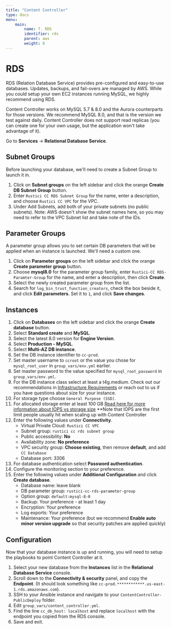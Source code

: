 ```yaml
---
title: "Content Controller"
type: docs
menu:
    main:
        name: 7. RDS
        identifier: rds
        parent: aws
        weight: 8
---
```


# RDS

RDS (Relation Database Service) provides pre-configured and easy-to-use databases.  Updates, backups, and fail-overs are managed by AWS.  While you could setup your own EC2 instances running MySQL, we highly recommend using RDS.

Content Controller works on MySQL 5.7 & 8.0 and the Aurora counterparts for those versions.  We recommend MySQL 8.0, and that is the version we test against daily. Content Controller does not support read replicas (you can create one for your own usage, but the application won't take advantage of it).

Go to **Services** -> **Relational Database Service**.

## Subnet Groups

Before launching your database, we'll need to create a Subnet Group to launch it in.

1. Click on **Subnet groups** on the left sidebar and click the orange **Create DB Subnet Group** button.
2. Enter `Rustici CC RDS Subnet Group` for the name, enter a description, and choose `Rustici CC VPC` for the VPC.
3. Under Add Subnets, add both of your private subnets (no public subnets).  Note: AWS doesn't show the subnet names here, so you may need to refer to the VPC Subnet list and take note of the IDs.

## Parameter Groups

A parameter group allows you to set certain DB parameters that will be applied when an instance is launched.  We'll need a custom one.

1. Click on **Parameter groups** on the left sidebar and click the orange **Create parameter group** button.
2. Choose **mysql8.0** for the parameter group family, enter `Rustici-CC RDS-Paramter-Group` for the name, and enter a description, then click **Create**.
3. Select the newly created parameter group from the list.
4. Search for `log_bin_trust_function_creators`, check the box beside it, and click **Edit parameters**.  Set it to `1`, and click **Save changes**.

## Instances

1. Click on **Databases** on the left sidebar and click the orange **Create database** button.
2. Select **Standard create** and **MySQL**.
3. Select the latest 8.0 version for **Engine Version**.
4. Select **Production - MySQL**.
5. Select **Multi-AZ DB instance**.
6. Set the DB instance identifier to `cc-prod`.
7. Set master username to `ccroot` or the value you chose for `mysql_root_user` in `group_vars/env.yml` earlier.
8. Set master password to the value specified for `mysql_root_password` in `group_vars/env.yml`.
9. For the DB instance class select at least a t4g.medium. Check out our recommendations in [Infrastructure Requirements](https://docs.contentcontroller.com/self-hosting/requirements/) or reach out to us if you have questions about size for your instance.
10. For storage type choose `General Purpose (SSD)`.
11. For allocated storage enter at least 100 GB [Read here for more information about IOPS vs storage size](https://docs.aws.amazon.com/AmazonRDS/latest/UserGuide/CHAP_Storage.html) **Note that IOPS are the first limit people usually hit when scaling up with Content Controller
12. Enter the following values under **Connectivity**.
	* Virtual Private Cloud: `Rustici CC VPC`
	* Subnet group: `rustici cc rds subnet group`
	* Public accessibility: **No**
	* Availability zone: **No preference**
	* VPC security group: **Choose existing**, then remove **default**, and add `CC Database`
	* Database port: 3306
13. For database authentication select **Password authentication**.
14. Configure the monitoring section to your preference.
15. Enter the following values under **Additional Configuration** and click **Create database**.
	* Database name: leave blank
	* DB parameter group: `rustici-cc-rds-parameter-group`
	* Option group: `default:mysql-8-0`
	* Backup: Your preference - at least 1 day
	* Encryption: Your preference
	* Log exports: Your preference
	* Maintenance: Your preference (but we recommend **Enable auto minor version upgrade** so that security patches are applied quickly)

## Configuration

Now that your database instance is up and running, you will need to setup the playbooks to point Content Controller at it.

1. Select your new database from the **Instances** list in the **Relational Database Service** console.
2. Scroll down to the **Connectivity & security** panel, and copy the **Endpoint**.  (It should look something like `cc-prod.************.us-east-1.rds.amazonaws.com`).
3. SSH to your Ansible instance and navigate to your `ContentController-PublicDeploy` folder.
4. Edit `group_vars/content_controller.yml`.
5. Find the line `cc_db_host: localhost` and replace `localhost` with the endpoint you copied from the RDS console.
6. Save and exit.
